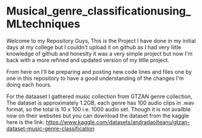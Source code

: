 # Musical_genre_classificationusing_MLtechniques

Welcome to my Repository Guys, This is the Project I have done in my initial days at my college but I couldn't upload it on github as I had very liitle knowledge of github and honeslty it was a very simple project but now I'm back with a more refined and updated version of my litlle project. 

From here on I'll be preparing and posting new code lines and files one by one in this repository to have a good understanding of the changes I'm doing each hours.

For the dataaset I gathered music collection from GTZAN genre collection, The dataset is approximately 1.2GB, each genre has 100 audio clips in .wav format, so the total is 10 x 100 i.e. 1000 audio set. Though it is not availble now on their websites but you can download the dataset from the kaggle here is the link: https://www.kaggle.com/datasets/andradaolteanu/gtzan-dataset-music-genre-classification


